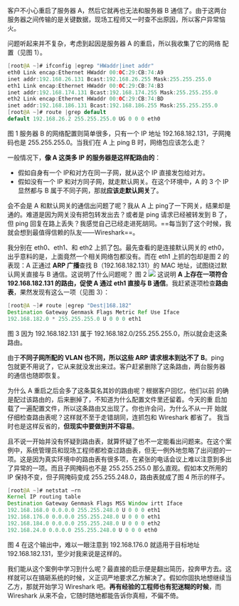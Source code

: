 客户不小心重启了服务器 A，然后它就再也无法和服务器 B 通信了。由于这两台服务器之间传输的是关键数据，现场工程师又一时查不出原因，所以客户异常恼火。

问题听起来并不复杂，考虑到起因是服务器 A 的重启，所以我收集了它的网络
配置（见图 1）。
```java
[root@A ~]# ifconfig |egrep "HWaddr|inet addr"
eth0 Link encap:Ethernet HWaddr 00:0C:29:CB:74:A9
inet addr:192.168.26.131 Bcast:192.168.26.255 Mask:255.255.255.0
eth1 Link encap:Ethernet HWaddr 00:0C:29:CB:74:B3
inet addr:192.168.174.131 Bcast:192.168.174.255 Mask:255.255.255.0
eth2 Link encap:Ethernet HWaddr 00:0C:29:CB:74:BD
inet addr:192.168.186.131 Bcast:192.168.186.255 Mask:255.255.255.0
[root@A ~]# route |grep default
default 192.168.26.2 255.255.255.0 UG 0 0 0 eth0
```
图 1
服务器 B 的网络配置则简单很多，只有一个 IP 地址 192.168.182.131，子网掩
码也是 255.255.255.0。当我们在 A 上 ping B 时，网络包应该怎么走？

一般情况下，**像 A 这类多 IP 的服务器是这样配路由的**：
- 假如自身有一个 IP和对方在同一子网，就从这个 IP 直接发包给对方。
- 假如没有一个 IP 和对方同子网，就走默认网关。在这个环境中，A 的 3 个 IP 显然都与 B 属于不同子网，那就**应该走默认网关**了。

会不会是 A 和默认网关的通信出问题了呢？我从 A 上 ping了一下网关，结果却是通的。难道是因为网关没有把包转发出去？或者是 ping 请求已经被转发到 B 了，但 ping 回复在路上丢失？我感觉自己已经走进死胡同。==每当到了这个时候，我就会想到最值得信赖的队友——Wireshark==。

我分别在 eth0、eth1、和 eth2 上抓了包。最先查看的是连接默认网关的 eth0，
出乎意料的是，上面竟然一个相关网络包都没有。而在 eth1 上抓的包却是图 2 的
表现：A 正通过 **ARP 广播**查找 B（192.168.182.131）的 MAC 地址，试图绕过默认网关直接与 B 通信。这说明了什么问题呢？
图 2
![](https://image-1307616428.cos.ap-beijing.myqcloud.com/Obsidian/202307122255002.png)
这说明 **A 上存在一项符合 192.168.182.131 的路由，促使 A 通过 eth1 直接与
B 通信**。我赶紧逐项检查**路由表**，果然发现有这么一项（见图 3）：
```java
[root@A ~]# route |egrep "Dest|168.182"
Destination Gateway Genmask Flags Metric Ref Use Iface
192.168.182.0 * 255.255.255.0 U 0 0 0 eth1
```
图 3
因为 192.168.182.131 属于 192.168.182.0/255.255.255.0，所以就会走这条路由。

由于**不同子网所配的 VLAN 也不同，所以这些 ARP 请求根本到达不了 B**。ping 包就更不用说了，它从来就没发出来过。客户赶紧删除了这条路由，两台服务器
的通信也随即恢复。

为什么 A 重启之后会多了这条莫名其妙的路由呢？根据客户回忆，他们以前
的确是配过该路由的，后来删掉了，不知道为什么配置文件里还留着。今天的重
启加载了一遍配置文件，所以这条路由又出现了。你也许会问，为什么不从一开
始就仔细检查路由表呢？这样就不至于走错胡同，连抓包和 Wireshark 都省了。
我当时也是这样反省的，**但现实中要做到并不容易**。

且不说一开始并没有怀疑到路由表，就算怀疑了也不一定能看出问题来。在这个案例中，系统管理员和现场工程师都检查过路由表，但无一例外地忽略了出问题的一项。这是因为真实环境中的路由表有很多项，在紧张的电话会议上难以注意到多出了异常的一项。而且子网掩码也不是 255.255.255.0 那么直观。假如本文所用的 IP 保持不变，但子网掩码变成 255.255.248.0，路由表就成了图 4 所示的样子。
```java
[root@A ~]# netstat –rn
Kernel IP routing table
Destination Gateway Genmask Flags MSS Window irtt Iface
192.168.168.0 0.0.0.0 255.255.248.0 U 0 0 0 eth1
192.168.176.0 0.0.0.0 255.255.248.0 U 0 0 0 eth1
192.168.184.0 0.0.0.0 255.255.248.0 U 0 0 0 eth2
192.168.24.0 0.0.0.0 255.255.248.0 U 0 0 0 eth0
```
图 4
在这个输出中，难以一眼注意到 192.168.176.0 就适用于目标地址 192.168.182.131，至少对我来说是这样的。

我们能从这个案例中学习到什么呢？最直接的启示便是翻出简历，投奔甲方去。这样就可以在搞砸系统的时候，义正词严地要求乙方解决了。假如你固执地想继续当乙方，那就开始学习 Wireshark 吧。**再有经验的工程师也有犯迷糊的时候**，而 Wireshark 从来不会，它随时随地都能告诉你真相，不偏不倚。